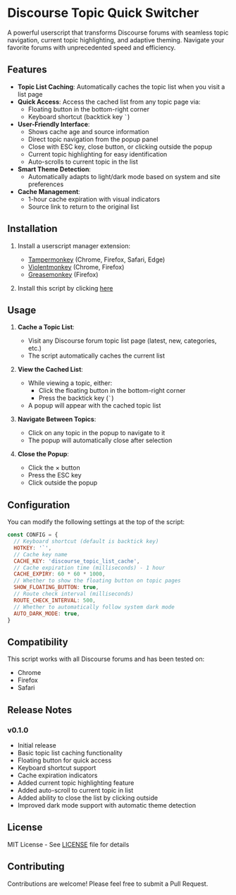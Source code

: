 # Discourse Topic Quick Switcher

A powerful userscript that transforms Discourse forums with seamless topic navigation, current topic highlighting, and adaptive theming. Navigate your favorite forums with unprecedented speed and efficiency.

## Features

- **Topic List Caching**: Automatically caches the topic list when you visit a list page
- **Quick Access**: Access the cached list from any topic page via:
  - Floating button in the bottom-right corner
  - Keyboard shortcut (backtick key `` ` ``)
- **User-Friendly Interface**:
  - Shows cache age and source information
  - Direct topic navigation from the popup panel
  - Close with ESC key, close button, or clicking outside the popup
  - Current topic highlighting for easy identification
  - Auto-scrolls to current topic in the list
- **Smart Theme Detection**:
  - Automatically adapts to light/dark mode based on system and site preferences
- **Cache Management**:
  - 1-hour cache expiration with visual indicators
  - Source link to return to the original list

## Installation

1. Install a userscript manager extension:
   - [Tampermonkey](https://www.tampermonkey.net/) (Chrome, Firefox, Safari, Edge)
   - [Violentmonkey](https://violentmonkey.github.io/) (Chrome, Firefox)
   - [Greasemonkey](https://addons.mozilla.org/en-US/firefox/addon/greasemonkey/) (Firefox)

2. Install this script by clicking [here](https://github.com/utags/userscripts/raw/main/discourse-topic-quick-switcher/discourse-topic-quick-switcher.user.js)

## Usage

1. **Cache a Topic List**:
   - Visit any Discourse forum topic list page (latest, new, categories, etc.)
   - The script automatically caches the current list

2. **View the Cached List**:
   - While viewing a topic, either:
     - Click the floating button in the bottom-right corner
     - Press the backtick key (`` ` ``)
   - A popup will appear with the cached topic list

3. **Navigate Between Topics**:
   - Click on any topic in the popup to navigate to it
   - The popup will automatically close after selection

4. **Close the Popup**:
   - Click the × button
   - Press the ESC key
   - Click outside the popup

## Configuration

You can modify the following settings at the top of the script:

```javascript
const CONFIG = {
  // Keyboard shortcut (default is backtick key)
  HOTKEY: '`',
  // Cache key name
  CACHE_KEY: 'discourse_topic_list_cache',
  // Cache expiration time (milliseconds) - 1 hour
  CACHE_EXPIRY: 60 * 60 * 1000,
  // Whether to show the floating button on topic pages
  SHOW_FLOATING_BUTTON: true,
  // Route check interval (milliseconds)
  ROUTE_CHECK_INTERVAL: 500,
  // Whether to automatically follow system dark mode
  AUTO_DARK_MODE: true,
}
```

## Compatibility

This script works with all Discourse forums and has been tested on:

- Chrome
- Firefox
- Safari

## Release Notes

### v0.1.0

- Initial release
- Basic topic list caching functionality
- Floating button for quick access
- Keyboard shortcut support
- Cache expiration indicators
- Added current topic highlighting feature
- Added auto-scroll to current topic in list
- Added ability to close the list by clicking outside
- Improved dark mode support with automatic theme detection

## License

MIT License - See [LICENSE](https://github.com/utags/userscripts/blob/main/LICENSE) file for details

## Contributing

Contributions are welcome! Please feel free to submit a Pull Request.
